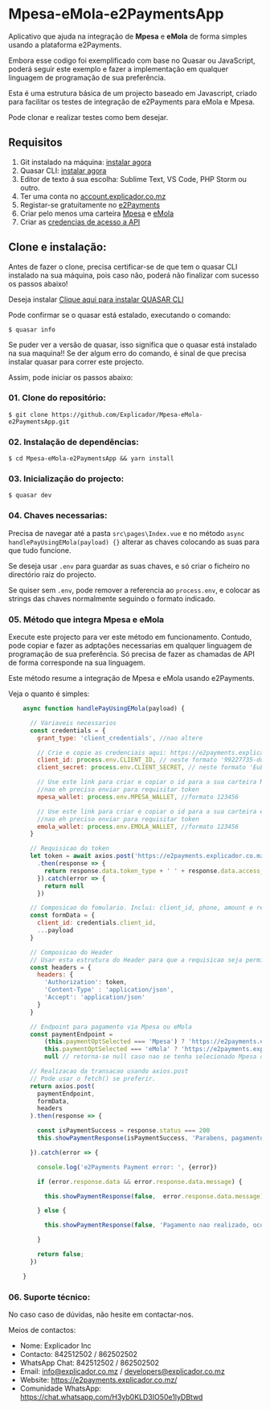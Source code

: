 # Mpesa-eMola-e2PaymentsApp
Aplicativo que ajuda na integração de **Mpesa** e **eMola** de forma simples usando a plataforma e2Payments.

Embora esse codigo foi exemplificado com base no Quasar ou JavaScript, poderá seguir este exemplo e fazer a implementação em qualquer linguagem de programação de sua preferência.

Esta é uma estrutura básica de um projecto baseado em Javascript, criado para facilitar os testes de integração de e2Payments para eMola e Mpesa.

Pode clonar e realizar testes como bem desejar.

## Requisitos

1. Git instalado na máquina: [instalar agora](https://git-scm.com/downloads)
2. Quasar CLI: [instalar agora](https://quasar.dev/start/quasar-cli)
3. Editor de texto á sua escolha: Sublime Text, VS Code, PHP Storm ou outro.
4. Ter uma conta no [account.explicador.co.mz](https://account.explicador.co.mz/)
5. Registar-se gratuitamente no [e2Payments](https://e2payments.explicador.co.mz/)
6. Criar pelo menos uma carteira [Mpesa](https://e2payments.explicador.co.mz/admin/wallets?w=MPesa) e [eMola](https://e2payments.explicador.co.mz/admin/wallets?w=eMola)
7. Criar as [credencias de acesso a API](https://e2payments.explicador.co.mz/admin/credentials)

## Clone e instalação:

Antes de fazer o clone, precisa certificar-se de que tem o quasar CLI instalado na sua máquina, pois caso não, poderá não finalizar com sucesso os passos abaixo!

Deseja instalar [Clique aqui para instalar QUASAR CLI](https://quasar.dev/start/quasar-cli)

Pode confirmar se o quasar está estalado, executando o comando:

```
$ quasar info
```

Se puder ver a versão de quasar, isso significa que o quasar está instalado na sua maquina!! Se der algum erro do comando, é sinal de que precisa instalar quasar para correr este projecto.

Assim, pode iniciar os passos abaixo:

### 01. Clone do repositório:

```
$ git clone https://github.com/Explicador/Mpesa-eMola-e2PaymentsApp.git
```

### 02. Instalação de dependências:

```
$ cd Mpesa-eMola-e2PaymentsApp && yarn install
```


### 03. Inicialização do projecto:

```
$ quasar dev
```

### 04. Chaves necessarias:

Precisa de navegar até a pasta `src\pages\Index.vue` e no método `async handlePayUsingEMola(payload) {}` alterar as chaves colocando as suas para que tudo funcione.

Se deseja usar `.env` para guardar as suas chaves, e só criar o ficheiro no directório raiz do projecto.

Se quiser sem `.env`, pode remover a referencia ao `process.env`, e colocar as strings das chaves normalmente seguindo o formato indicado.


### 05. Método que integra Mpesa e eMola

Execute este projecto para ver este método em funcionamento. Contudo, pode copiar e fazer as adptações necessarias em qualquer linguagem de programação de sua preferência. Só precisa de fazer as chamadas de API de forma corresponde na sua linguagem.

Este método resume a integração de Mpesa e eMola usando e2Payments.

Veja o quanto é simples:

```javascript
    async function handlePayUsingEMola(payload) {

      // Variaveis necessarios
      const credentials = {
        grant_type: 'client_credentials', //nao altere

        // Crie e copie as credenciais aqui: https://e2payments.explicador.co.mz/admin/credentials
        client_id: process.env.CLIENT_ID, // neste formato '99227735-dd04-4538-bf50-27eeed2bbbb'
        client_secret: process.env.CLIENT_SECRET, // neste formato 'EuLHLIyhm9mFEgZPBKrBdZHXKuyygfRHZWelscTx'

        // Use este link para criar e copiar o id para a sua carteira Mpesa: https://e2payments.explicador.co.mz/admin/wallets?w=MPesa
        //nao eh preciso enviar para requisitar token
        mpesa_wallet: process.env.MPESA_WALLET, //formato 123456

        // Use este link para criar e copiar o id para a sua carteira eMola: https://e2payments.explicador.co.mz/admin/wallets?w=eMola
        //nao eh preciso enviar para requisitar token
        emola_wallet: process.env.EMOLA_WALLET, //formato 123456
      }

      // Requisicao do token
      let token = await axios.post('https://e2payments.explicador.co.mz/oauth/token', credentials)
        .then(response => {
          return response.data.token_type + ' ' + response.data.access_token
        }).catch(error => {
          return null
        })

      // Composicao do fomulario. Inclui: client_id, phone, amount e reference.
      const formData = {
        client_id: credentials.client_id,
        ...payload
      }

      // Composicao do Header
      // Usar esta estrutura do Header para que a requisicao seja permitida pelo servidor de e2Payments
      const headers = {
        headers: {
          'Authorization': token,
          'Content-Type' : 'application/json',
          'Accept': 'application/json'
        }
      }

      // Endpoint para pagamento via Mpesa ou eMola
      const paymentEndpoint =
          (this.paymentOptSelected === 'Mpesa') ? 'https://e2payments.explicador.co.mz/v1/c2b/mpesa-payment/' + credentials.mpesa_wallet :
          this.paymentOptSelected === 'eMola' ? 'https://e2payments.explicador.co.mz/v1/c2b/emola-payment/' + credentials.emola_wallet :
          null // retorna-se null caso nao se tenha selecionado Mpesa ou eMola

      // Realizacao da transacao usando axios.post
      // Pode usar o fetch() se preferir.
      return axios.post(
        paymentEndpoint,
        formData,
        headers
      ).then(response => {

        const isPaymentSuccess = response.status === 200
        this.showPaymentResponse(isPaymentSuccess, 'Parabens, pagamento realizado com sucesso!')

      }).catch(error => {

        console.log('e2Payments Payment error: ', {error})

        if (error.response.data && error.response.data.message) {

          this.showPaymentResponse(false,  error.response.data.message)

        } else {

          this.showPaymentResponse(false, 'Pagamento nao realizado, ocorreu um erro.')

        }

        return false;
      })

    }

```

### 06. Suporte técnico:

No caso caso de dúvidas, não hesite em contactar-nos.

Meios de contactos:

* Nome: Explicador Inc
* Contacto: 842512502 / 862502502
* WhatsApp Chat: 842512502 / 862502502
* Email: info@explicador.co.mz / developers@explicador.co.mz
* Website: https://e2payments.explicador.co.mz/
* Comunidade WhatsApp: https://chat.whatsapp.com/H3yb0KLD3IO50e1lyDBtwd
